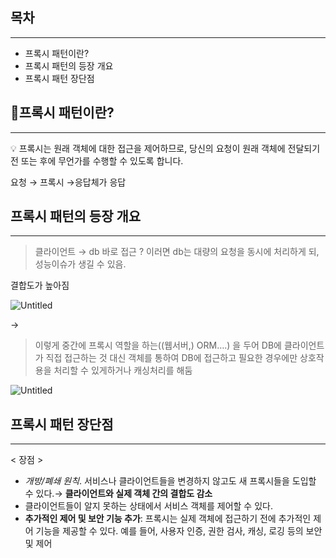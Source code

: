 ## 목차

---

- 프록시 패턴이란?
- 프록시 패턴의 등장 개요
- 프록시 패턴 장단점

## 📔프록시 패턴이란?

---

<aside>
💡 프록시는 원래 객체에 대한 접근을 제어하므로, 당신의 요청이 원래 객체에 전달되기 전 또는 후에 무언가를 수행할 수 있도록 합니다.

요청 →   프록시  →응답체가 응답

</aside>

## 프록시 패턴의 등장 개요

---

> 클라이언트 → db 바로 접근 ? 이러면 db는 대량의 요청을 동시에 처리하게 되, 성능이슈가 생길 수 있음.

결합도가 높아짐
>

![Untitled](https://prod-files-secure.s3.us-west-2.amazonaws.com/61a5c6bf-7a59-4970-897f-bce1b48b7ca4/3847f6fa-f6ff-416f-975f-14f180766b4d/Untitled.png)

→

> 이렇게 중간에 프록시 역할을 하는((웹서버,) ORM….) 을 두어 DB에 클라이언트가 직접 접근하는 것 대신 객체를 통하여 DB에 접근하고 필요한 경우에만 상호작용을 처리할 수 있게하거나 캐싱처리를 해둠
>

![Untitled](https://prod-files-secure.s3.us-west-2.amazonaws.com/61a5c6bf-7a59-4970-897f-bce1b48b7ca4/6fc660f0-7f74-4a7a-ba42-d879de38345b/Untitled.png)

## 프록시 패턴 장단점

---

< 장점 >

- *개방/폐쇄 원칙*. 서비스나 클라이언트들을 변경하지 않고도 새 프록시들을 도입할 수 있다.→ **클라이언트와 실제 객체 간의 결합도 감소**
- 클라이언트들이 알지 못하는 상태에서 서비스 객체를 제어할 수 있다.
- **추가적인 제어 및 보안 기능 추가**: 프록시는 실제 객체에 접근하기 전에 추가적인 제어 기능을 제공할 수 있다.  예를 들어, 사용자 인증, 권한 검사, 캐싱, 로깅 등의 보안 및 제어